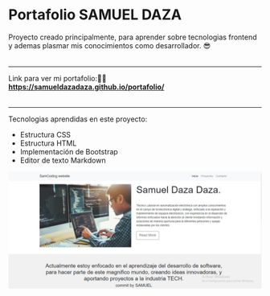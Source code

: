 # Portafolio SAMUEL DAZA
Proyecto creado principalmente, para aprender sobre tecnologias frontend y ademas plasmar mis conocimientos como desarrollador. 😎

###### 

------------

Link para ver mi portafolio:🚀😊
**https://samueldazadaza.github.io/portafolio/**


###### 

------------
Tecnologias aprendidas en este proyecto:

* Estructura CSS
* Estructura HTML
* Implementación de Bootstrap
* Editor de texto Markdown

[![Mi portafolio SAMUEL DAZA](https://raw.githubusercontent.com/samueldazadaza/portafolio/gh-pages/portafolio_samuel.JPG "Mi portafolio SAMUEL DAZA")](https://samueldazadaza.github.io/portafolio/)
